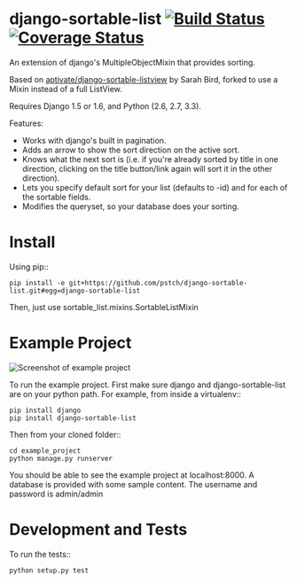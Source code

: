 django-sortable-list [![Build Status](https://travis-ci.org/pstch/django-sortable-list.png?branch=master)](https://travis-ci.org/pstch/django-sortable-list) [![Coverage Status](https://coveralls.io/repos/pstch/django-sortable-list/badge.png?branch=master)](https://coveralls.io/r/pstch/django-sortable-list?branch=master)
========================
An extension of django's MultipleObjectMixin that provides sorting.

Based on [aptivate/django-sortable-listview](https://github.com/aptivate/django-sortable-listview) by Sarah Bird, forked to use a Mixin instead of a full ListView.

Requires Django 1.5 or 1.6, and Python (2.6, 2.7, 3.3).

Features:
- Works with django's built in pagination.
- Adds an arrow to show the sort direction on the active sort.
- Knows what the next sort is (i.e. if you're already sorted by title in one direction, clicking on the title button/link again will sort it in the other direction).
- Lets you specify default sort for your list (defaults to -id) and for each of the sortable fields.
- Modifies the queryset, so your database does your sorting.

Install
=======
Using pip::

    pip install -e git+https://github.com/pstch/django-sortable-list.git#egg=django-sortable-list

Then, just use sortable_list.mixins.SortableListMixin

Example Project
===============
![Screenshot of example project](/example_project/screenshot.png)

To run the example project. First make sure django and django-sortable-list are on your python path. For example, from inside a virtualenv::

    pip install django
    pip install django-sortable-list

Then from your cloned folder::

    cd example_project
    python manage.py runserver

You should be able to see the example project at localhost:8000. A database is provided with some sample content. The username and password is admin/admin

Development and Tests
=====================

To run the tests::

    python setup.py test
